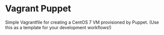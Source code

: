 # Vagrant Puppet

Simple Vagrantfile for creating a CentOS 7 VM provisioned by Puppet. 
(Use this as a template for your development workflows!)
